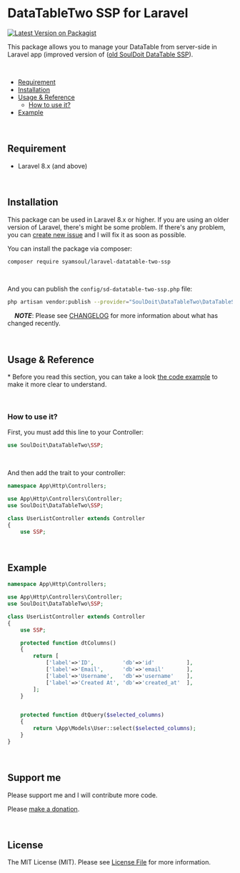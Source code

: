 # DataTableTwo SSP for Laravel



[![Latest Version on Packagist](https://img.shields.io/packagist/v/syamsoul/laravel-datatable-two-ssp.svg?style=flat-square)](https://packagist.org/packages/syamsoul/laravel-datatable-two-ssp)



This package allows you to manage your DataTable from server-side in Laravel app (improved version of ([old SoulDoit DataTable SSP](https://github.com/syamsoul/laravel-datatable-ssp)).


&nbsp;
* [Requirement](#requirement)
* [Installation](#installation)
* [Usage & Reference](#usage--reference)
	* [How to use it?](#how-to-use-it)
* [Example](#example)


&nbsp;
&nbsp;
## Requirement

* Laravel 8.x (and above)


&nbsp;
&nbsp;
## Installation


This package can be used in Laravel 8.x or higher. If you are using an older version of Laravel, there's might be some problem. If there's any problem, you can [create new issue](https://github.com/syamsoul/laravel-datatable-two-ssp/issues) and I will fix it as soon as possible.

You can install the package via composer:

``` bash
composer require syamsoul/laravel-datatable-two-ssp
```

&nbsp;

And you can publish the `config/sd-datatable-two-ssp.php` file:

``` bash
php artisan vendor:publish --provider="SoulDoit\DataTableTwo\DataTableServiceProvider"
```

&nbsp;
&nbsp;
***NOTE***: Please see [CHANGELOG](CHANGELOG.md) for more information about what has changed recently.

&nbsp;
&nbsp;
## Usage & Reference

\* Before you read this section, you can take a look [the code example](#example) to make it more clear to understand.

&nbsp;
### How to use it?

First, you must add this line to your Controller:
```php
use SoulDoit\DataTableTwo\SSP;
```
&nbsp;

And then add the trait to your controller:
```php
namespace App\Http\Controllers;

use App\Http\Controllers\Controller;
use SoulDoit\DataTableTwo\SSP;

class UserListController extends Controller
{
	use SSP;
```

&nbsp;
&nbsp;
## Example

```php
namespace App\Http\Controllers;

use App\Http\Controllers\Controller;
use SoulDoit\DataTableTwo\SSP;

class UserListController extends Controller
{
	use SSP;

	protected function dtColumns()
	{
		return [
			['label'=>'ID',         'db'=>'id'          ],
			['label'=>'Email',      'db'=>'email'       ],
			['label'=>'Username',   'db'=>'username'    ],
			['label'=>'Created At', 'db'=>'created_at'  ],
		];
	}


	protected function dtQuery($selected_columns)
	{
		return \App\Models\User::select($selected_columns);
	}
}
```

&nbsp;
&nbsp;
## Support me

Please support me and I will contribute more code.

Please [make a donation](https://www.paypal.com/cgi-bin/webscr?cmd=_donations&business=syamsoulazrien.miat@gmail.com&lc=US&item_name=Support%20me%20and%20I%20will%20contribute%20more&no_note=0&cn=&curency_code=USD&bn=PP-DonationsBF:btn_donateCC_LG.gif:NonHosted).

&nbsp;
&nbsp;
## License

The MIT License (MIT). Please see [License File](LICENSE) for more information.
